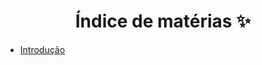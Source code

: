 <h1 align="center"> Índice de matérias ✨</h1>

* [Introdução](https://github.com/fernandadiasm/study/blob/main/big-data/docker/2.%20Sqoop/01-introducao.md)



</div>